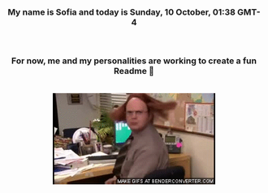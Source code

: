 


<div align="center">
<h3 >My name is Sofia and today is Sunday, 10 October, 01:38 GMT-4</h3><br>
<h3 >For now, me and my personalities are working to create a fun Readme 👋
</h3><br>
<img src='img/dwight.gif' alt='working...'/>
</div>
